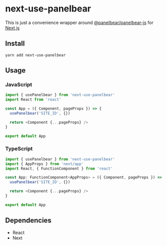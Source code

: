 # next-use-panelbear

This is just a convenience wrapper around [@panelbear/panelbear-js](https://github.com/panelbearhq/panelbear-js) for [Next.js](https://nextjs.org)

## Install

`yarn add next-use-panelbear`

## Usage

### JavaScript

```typescript
import { usePanelbear } from 'next-use-panelbear'
import React from 'react'

const App = ({ Component, pageProps }) => {
  usePanelbear('SITE_ID', {})

  return <Component {...pageProps} />
}

export default App
```

### TypeScript

```typescript
import { usePanelbear } from 'next-use-panelbear'
import { AppProps } from 'next/app'
import React, { FunctionComponent } from 'react'

const App: FunctionComponent<AppProps> = ({ Component, pageProps }) => {
  usePanelbear('SITE_ID', {})

  return <Component {...pageProps} />
}

export default App
```

## Dependencies

- React
- Next
